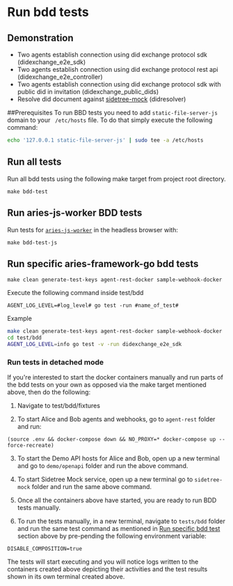 # Run bdd tests

## Demonstration
- Two agents establish connection using did exchange protocol sdk (didexchange_e2e_sdk)
- Two agents establish connection using did exchange protocol rest api (didexchange_e2e_controller)
- Two agents establish connection using did exchange protocol sdk with public did in invitation (didexchange_public_dids)
- Resolve did document against [sidetree-mock](https://github.com/trustbloc/sidetree-mock)  (didresolver)

##Prerequisites
To run BBD tests you need to add `static-file-server-js` domain to your ` /etc/hosts` file.
To do that simply execute the following command:
```bash
echo '127.0.0.1 static-file-server-js' | sudo tee -a /etc/hosts
```

## Run all tests
Run all bdd tests using the following make target from project root directory.

`make bdd-test`

## Run aries-js-worker BDD tests

Run tests for [`aries-js-worker`](../../cmd/aries-js-worker) in the headless browser with:

```
make bdd-test-js
```

## Run specific aries-framework-go bdd tests
`make clean generate-test-keys agent-rest-docker sample-webhook-docker`

Execute the following command inside test/bdd

`AGENT_LOG_LEVEL=#log_level# go test -run #name_of_test#`

Example
```bash
make clean generate-test-keys agent-rest-docker sample-webhook-docker
cd test/bdd
AGENT_LOG_LEVEL=info go test -v -run didexchange_e2e_sdk
```

### Run tests in detached mode

If you're interested to start the docker containers manually and run parts of the bdd tests on your own as opposed
via the make target mentioned above, then do the following:

1. Navigate to test/bdd/fixtures

2. To start Alice and Bob agents and webhooks, go to `agent-rest` folder and run:
```shell script
(source .env && docker-compose down && NO_PROXY=* docker-compose up --force-recreate)
```
   
3. To start the Demo API hosts for Alice and Bob, open up a new terminal and go to `demo/openapi` folder and run the 
above command.

4. To start Sidetree Mock service, open up a new terminal go to `sidetree-mock` folder and run the same above command.

5. Once all the containers above have started, you are ready to run BDD tests manually.

6. To run the tests manually, in a new terminal, navigate to `tests/bdd` folder and run the same test command as mentioned in 
[Run specific bdd test](#Run-specific-bdd-test) section above by pre-pending the following environment variable:
```shell script
DISABLE_COMPOSITION=true
``` 
The tests will start executing and you will notice logs written to the containers created above depicting 
their activities and the test results shown in its own terminal created above.

